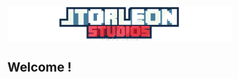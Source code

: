 ![banner](https://raw.githubusercontent.com/jtorleonstudios/JTorleonStudios/main/bh_jtl_header2.png)

# Welcome !
